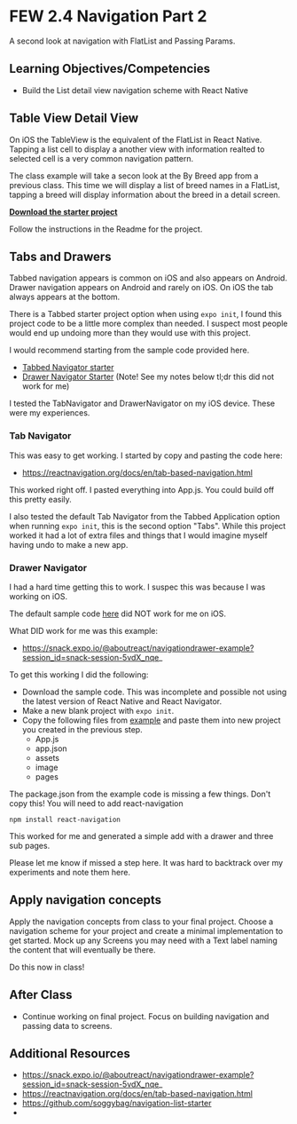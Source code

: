 # FEW 2.4 Navigation Part 2

A second look at navigation with FlatList and Passing Params. 

## Learning Objectives/Competencies

- Build the List detail view navigation scheme with React Native

## Table View Detail View 

On iOS the TableView is the equivalent of the FlatList in React Native. Tapping a list cell to display a another view with information realted to selected cell is a very common navigation pattern.

The class example will take a secon look at the By Breed app from a previous class. This time we will display a list of breed names in a FlatList, tapping a breed will display information about the breed in a detail screen. 

[**Download the starter project**](https://github.com/soggybag/navigation-list-starter)

Follow the instructions in the Readme for the project. 

## Tabs and Drawers

Tabbed navigation appears is common on iOS and also appears on Android. Drawer navigation appears on Android and rarely on iOS. On iOS the tab always appears at the bottom. 

There is a Tabbed starter project option when using `expo init`, I found this project code to be a little more complex than needed. I suspect most people would end up undoing more than they would use with this project. 

I would recommend starting from the sample code provided here. 

- [Tabbed Navigator starter](https://reactnavigation.org/docs/en/tab-based-navigation.html)
- [Drawer Navigator Starter](https://reactnavigation.org/docs/en/drawer-based-navigation.html) (Note! See my notes below tl;dr this did not work for me)

I tested the TabNavigator and DrawerNavigator on my iOS device. These were my experiences. 

### Tab Navigator 

This was easy to get working. I started by copy and pasting the code here: 

- https://reactnavigation.org/docs/en/tab-based-navigation.html

This worked right off. I pasted everything into App.js. You could build off this pretty easily. 

I also tested the default Tab Navigator from the Tabbed Application option when running `expo init`, this is the second option "Tabs". While this project worked it had a lot of extra files and things that I would imagine myself having undo to make a new app. 

### Drawer Navigator

I had a hard time getting this to work. I suspec this was because I was working on iOS. 

The default sample code [here](https://reactnavigation.org/docs/en/drawer-based-navigation.html) did NOT work for me on iOS. 

What DID work for me was this example: 

- https://snack.expo.io/@aboutreact/navigationdrawer-example?session_id=snack-session-5vdX_nqe_

To get this working I did the following: 

- Download the sample code. This was incomplete and possible not using the latest version of React Native and React Navigator. 
- Make a new blank project with `expo init`. 
- Copy the following files from [example](https://snack.expo.io/@aboutreact/navigationdrawer-example?session_id=snack-session-5vdX_nqe_) and paste them into new project you created in the previous step. 
	- App.js
	- app.json
	- assets
	- image
	- pages
	
The package.json from the example code is missing a few things. Don't copy this! You will need to add react-navigation

`npm install react-navigation`

This worked for me and generated a simple add with a drawer and three sub pages. 

Please let me know if missed a step here. It was hard to backtrack over my experiments and note them here. 

## Apply navigation concepts

Apply the navigation concepts from class to your final project. Choose a navigation scheme for your project and create a minimal implementation to get started. Mock up any Screens you may need with a Text label naming the content that will eventually be there. 

Do this now in class! 

## After Class

- Continue working on final project. Focus on building navigation and passing data to screens. 

## Additional Resources

- https://snack.expo.io/@aboutreact/navigationdrawer-example?session_id=snack-session-5vdX_nqe_
- https://reactnavigation.org/docs/en/tab-based-navigation.html
- https://github.com/soggybag/navigation-list-starter
- 
